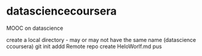 datasciencecoursera
===================

MOOC on datascience

create a local directory - may or may not have the same name (datascience ccoursera)
git init
addd Remote repo
create HeloWorlf.md
pus

